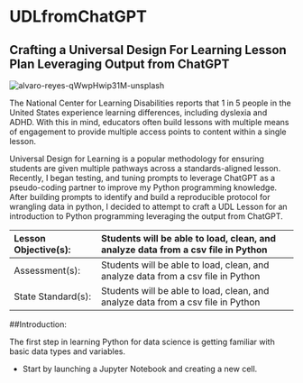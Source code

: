 # UDLfromChatGPT
## Crafting a Universal Design For Learning Lesson Plan Leveraging Output from ChatGPT
![alvaro-reyes-qWwpHwip31M-unsplash](https://user-images.githubusercontent.com/107881738/216852007-9e5901f8-bad3-49a7-873e-d1e9a73f814c.jpg)

The National Center for Learning Disabilities reports that 1 in 5 people in the United States experience learning differences, including dyslexia and ADHD. With this in mind, educators often build lessons with multiple means of engagement to provide multiple access points to content within a single lesson. 

Universal Design for Learning is a popular methodology for ensuring students are given multiple pathways across a standards-aligned lesson. 
Recently, I began testing, and tuning prompts to leverage ChatGPT as a pseudo-coding partner to improve my Python programming knowledge. After building prompts to identify and build a reproducible protocol for wrangling data in python, I decided to attempt to craft a UDL Lesson for an introduction to Python programming leveraging the output from ChatGPT.

|Lesson Objective(s):| Students will be able to load, clean, and analyze data from a csv file in Python|
|:-------------------|:--------------------------------------------------------------------------------|
|Assessment(s):      | Students will be able to load, clean, and analyze data from a csv file in Python|
|State Standard(s):  | Students will be able to load, clean, and analyze data from a csv file in Python|

##Introduction:

The first step in learning Python for data science is getting familiar with basic data types and variables. 

- Start by launching a Jupyter Notebook and creating a new cell.
